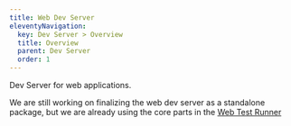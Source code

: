 ```yaml
---
title: Web Dev Server
eleventyNavigation:
  key: Dev Server > Overview
  title: Overview
  parent: Dev Server
  order: 1
---
```


Dev Server for web applications.

We are still working on finalizing the web dev server as a standalone package, but we are already using the core parts in the [Web Test Runner](../test-runner/overview.md)
